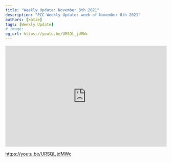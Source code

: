 ```yaml
---
title: "Weekly Update: November 8th 2021"
description: "PCC Weekly Update: week of November 8th 2021"
authors: [katie]
tags: [Weekly Update]
# image:
og_url: https://youtu.be/URSQl_jdMWc
---
```


<iframe width="100%" height="315" src="https://www.youtube.com/embed/URSQl_jdMWc" title="YouTube video player" frameborder="0" allow="accelerometer; autoplay; clipboard-write; encrypted-media; gyroscope; picture-in-picture" allowfullscreen></iframe>

<!--truncate-->

https://youtu.be/URSQl_jdMWc

